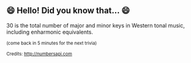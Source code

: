 ## :smile: Hello! Did you know that... :smile:
30 is the total number of major and minor keys in Western tonal music, including enharmonic equivalents.

<sup>(come back in 5 minutes for the next trivia)</sup>


<sup>Credits: http://numbersapi.com</sup>

